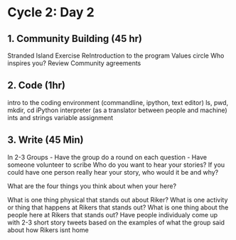 # Cycle 2: Day 2

## 1. Community Building (45 hr)

Stranded Island Exercise
ReIntroduction to the program
Values circle
Who inspires you? 
Review Community agreements

## 2. Code (1hr)

intro to the coding environment (commandline, ipython, text editor)
ls, pwd, mkdir, cd
iPython interpreter (as a translator between people and machine)
ints and strings
variable assignment

## 3. Write (45 Min)

In 2-3 Groups - Have the group do a round on each question - Have someone volunteer to scribe
Who do you want to hear your stories? If you could have one person really hear your story, who would it be and why?

What are the four things you think about when your here? 

What is one thing physical that stands out about Riker?
What is one activity or thing that happens at Rikers that stands out?
What is one thing about the people here at Rikers that stands out?
Have people individualy come up with 2-3 short story tweets based on the examples of what the group said about how Rikers isnt home

